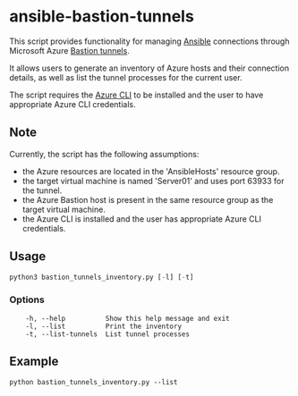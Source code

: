# ansible-bastion-tunnels

This script provides functionality for managing [Ansible](https://www.ansible.com/)
connections through Microsoft Azure [Bastion tunnels](https://learn.microsoft.com/en-us/azure/bastion/).

It allows users to generate an inventory of Azure hosts and their connection
details, as well as list the tunnel processes for the current user.

The script requires the [Azure CLI](https://learn.microsoft.com/en-us/cli/azure/)
to be installed and the user to have appropriate Azure CLI credentials.

## Note

Currently, the script has the following assumptions:
- the Azure resources are located in the 'AnsibleHosts' resource group.
- the target virtual machine is named 'Server01' and uses port 63933 for the tunnel.
- the Azure Bastion host is present in the same resource group as the target virtual machine.
- the Azure CLI is installed and the user has appropriate Azure CLI credentials.

## Usage

```py
python3 bastion_tunnels_inventory.py [-l] [-t]
```

### Options

```
    -h, --help          Show this help message and exit
    -l, --list          Print the inventory
    -t, --list-tunnels  List tunnel processes
```

## Example

`python bastion_tunnels_inventory.py --list`


